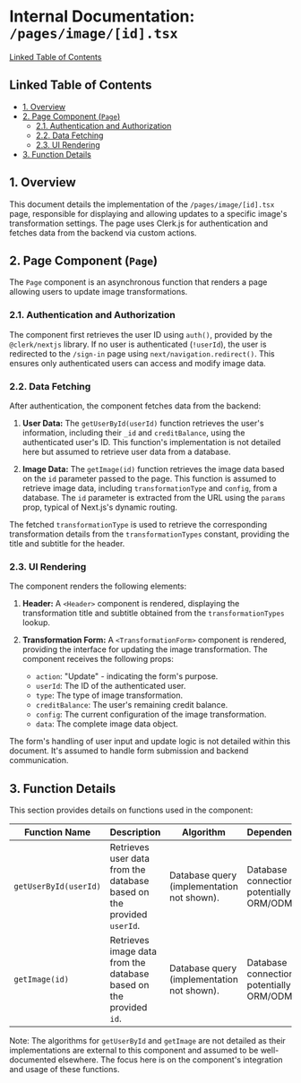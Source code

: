 # Internal Documentation: `/pages/image/[id].tsx`

[Linked Table of Contents](#linked-table-of-contents)

## Linked Table of Contents

* [1. Overview](#1-overview)
* [2. Page Component (`Page`)](#2-page-component-page)
    * [2.1. Authentication and Authorization](#21-authentication-and-authorization)
    * [2.2. Data Fetching](#22-data-fetching)
    * [2.3. UI Rendering](#23-ui-rendering)
* [3. Function Details](#3-function-details)


## 1. Overview

This document details the implementation of the `/pages/image/[id].tsx` page, responsible for displaying and allowing updates to a specific image's transformation settings.  The page uses Clerk.js for authentication and fetches data from the backend via custom actions.

## 2. Page Component (`Page`)

The `Page` component is an asynchronous function that renders a page allowing users to update image transformations.

### 2.1. Authentication and Authorization

The component first retrieves the user ID using `auth()`, provided by the `@clerk/nextjs` library.  If no user is authenticated (`!userId`), the user is redirected to the `/sign-in` page using `next/navigation.redirect()`. This ensures only authenticated users can access and modify image data.

### 2.2. Data Fetching

After authentication, the component fetches data from the backend:

1. **User Data:**  The `getUserById(userId)` function retrieves the user's information, including their `_id` and `creditBalance`, using the authenticated user's ID.  This function's implementation is not detailed here but assumed to retrieve user data from a database.

2. **Image Data:** The `getImage(id)` function retrieves the image data based on the `id` parameter passed to the page.  This function is assumed to retrieve image data, including `transformationType` and `config`, from a database. The `id` parameter is extracted from the URL using the `params` prop, typical of Next.js's dynamic routing.

The fetched `transformationType` is used to retrieve the corresponding transformation details from the `transformationTypes` constant, providing the title and subtitle for the header.

### 2.3. UI Rendering

The component renders the following elements:

1. **Header:** A `<Header>` component is rendered, displaying the transformation title and subtitle obtained from the `transformationTypes` lookup.

2. **Transformation Form:** A `<TransformationForm>` component is rendered, providing the interface for updating the image transformation.  The component receives the following props:
    * `action`: "Update" - indicating the form's purpose.
    * `userId`: The ID of the authenticated user.
    * `type`: The type of image transformation.
    * `creditBalance`: The user's remaining credit balance.
    * `config`: The current configuration of the image transformation.
    * `data`: The complete image data object.

The form's handling of user input and update logic is not detailed within this document.  It's assumed to handle form submission and backend communication.



## 3. Function Details

This section provides details on functions used in the component:

| Function Name          | Description                                                                         | Algorithm                                                                                     | Dependencies                                   |
|-----------------------|-------------------------------------------------------------------------------------|---------------------------------------------------------------------------------------------|-----------------------------------------------|
| `getUserById(userId)` | Retrieves user data from the database based on the provided `userId`.               |  Database query (implementation not shown).                                                    | Database connection, potentially ORM/ODM.      |
| `getImage(id)`        | Retrieves image data from the database based on the provided `id`.                 | Database query (implementation not shown).                                                    | Database connection, potentially ORM/ODM.      |


Note:  The algorithms for `getUserById` and `getImage` are not detailed as their implementations are external to this component and assumed to be well-documented elsewhere.  The focus here is on the component's integration and usage of these functions.
